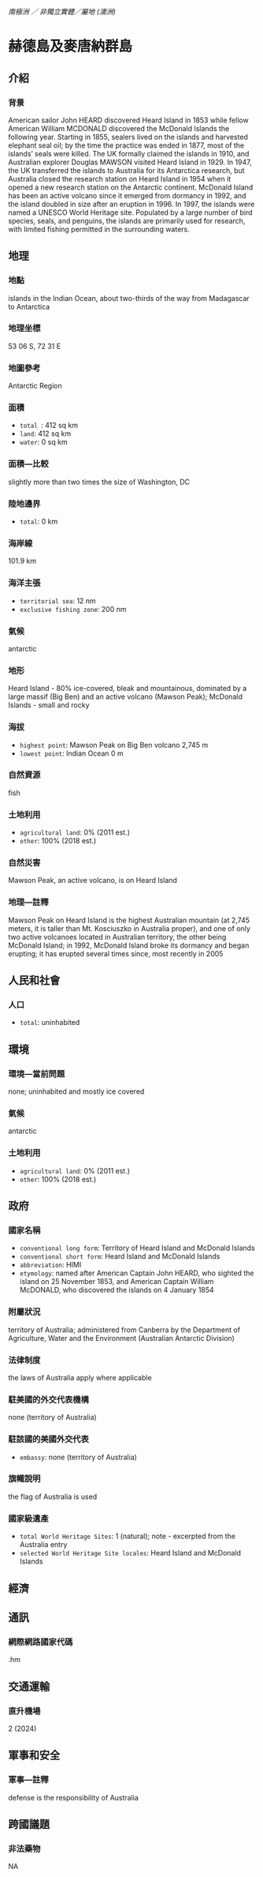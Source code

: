 _南極洲 ／ 非獨立實體／屬地 (澳洲)_

# 赫德島及麥唐納群島

## 介紹

### 背景
American sailor John HEARD discovered Heard Island in 1853 while fellow American William MCDONALD discovered the McDonald Islands the following year. Starting in 1855, sealers lived on the islands and harvested elephant seal oil; by the time the practice was ended in 1877, most of the islands’ seals were killed. The UK formally claimed the islands in 1910, and Australian explorer Douglas MAWSON visited Heard Island in 1929. In 1947, the UK transferred the islands to Australia for its Antarctica research, but Australia closed the research station on Heard Island in 1954 when it opened a new research station on the Antarctic continent. McDonald Island has been an active volcano since it emerged from dormancy in 1992, and the island doubled in size after an eruption in 1996. In 1997, the islands were named a UNESCO World Heritage site. Populated by a large number of bird species, seals, and penguins, the islands are primarily used for research, with limited fishing permitted in the surrounding waters.  

## 地理

### 地點
islands in the Indian Ocean, about two-thirds of the way from Madagascar to Antarctica

### 地理坐標
53 06 S, 72 31 E

### 地圖參考
Antarctic Region

### 面積
- `total `: 412 sq km
- `land`: 412 sq km
- `water`: 0 sq km

### 面積—比較
slightly more than two times the size of Washington, DC

### 陸地邊界
- `total`: 0 km

### 海岸線
101.9 km

### 海洋主張
- `territorial sea`: 12 nm
- `exclusive fishing zone`: 200 nm

### 氣候
antarctic

### 地形
Heard Island - 80% ice-covered, bleak and mountainous, dominated by a large massif (Big Ben) and an active volcano (Mawson Peak); McDonald Islands - small and rocky

### 海拔
- `highest point`: Mawson Peak on Big Ben volcano 2,745 m
- `lowest point`: Indian Ocean 0 m

### 自然資源
fish

### 土地利用
- `agricultural land`: 0% (2011 est.)
- `other`: 100% (2018 est.)

### 自然災害
Mawson Peak, an active volcano, is on Heard Island

### 地理—註釋
Mawson Peak on Heard Island is the highest Australian mountain (at 2,745 meters, it is taller than Mt. Kosciuszko in Australia proper), and one of only two active volcanoes located in Australian territory, the other being McDonald Island; in 1992, McDonald Island broke its dormancy and began erupting; it has erupted several times since, most recently in 2005

## 人民和社會

### 人口
- `total`: uninhabited

## 環境

### 環境—當前問題
none; uninhabited and mostly ice covered

### 氣候
antarctic

### 土地利用
- `agricultural land`: 0% (2011 est.)
- `other`: 100% (2018 est.)

## 政府

### 國家名稱
- `conventional long form`: Territory of Heard Island and McDonald Islands
- `conventional short form`: Heard Island and McDonald Islands
- `abbreviation`: HIMI
- `etymology`: named after American Captain John HEARD, who sighted the island on 25 November 1853, and American Captain William McDONALD, who discovered the islands on 4 January 1854

### 附屬狀況
territory of Australia; administered from Canberra by the Department of Agriculture, Water and the Environment (Australian Antarctic Division)

### 法律制度
the laws of Australia apply where applicable

### 駐美國的外交代表機構
none (territory of Australia)

### 駐該國的美國外交代表
- `embassy`: none (territory of Australia)

### 旗幟說明
the flag of Australia is used

### 國家級遺產
- `total World Heritage Sites`: 1 (natural); note - excerpted from the Australia entry
- `selected World Heritage Site locales`: Heard Island and McDonald Islands

## 經濟

## 通訊

### 網際網路國家代碼
.hm

## 交通運輸

### 直升機場
2 (2024)

## 軍事和安全

### 軍事—註釋
defense is the responsibility of Australia

## 跨國議題

### 非法藥物
NA

